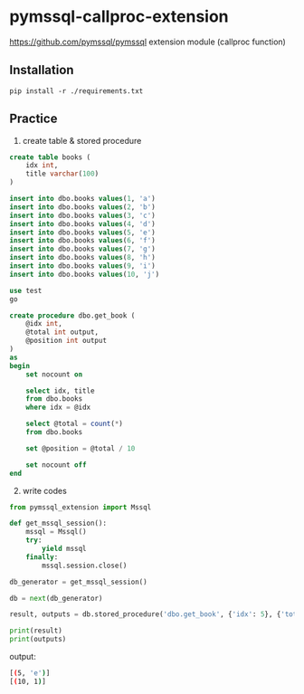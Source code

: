 # pymssql-callproc-extension
https://github.com/pymssql/pymssql extension module (callproc function)

## Installation

`pip install -r ./requirements.txt`

## Practice

1. create table & stored procedure

```sql
create table books (
	idx int,
	title varchar(100)
)

insert into dbo.books values(1, 'a')
insert into dbo.books values(2, 'b')
insert into dbo.books values(3, 'c')
insert into dbo.books values(4, 'd')
insert into dbo.books values(5, 'e')
insert into dbo.books values(6, 'f')
insert into dbo.books values(7, 'g')
insert into dbo.books values(8, 'h')
insert into dbo.books values(9, 'i')
insert into dbo.books values(10, 'j')
```

```sql
use test
go

create procedure dbo.get_book (
	@idx int,
	@total int output,
	@position int output
)
as
begin
	set nocount on

	select idx, title
	from dbo.books
	where idx = @idx

	select @total = count(*)
	from dbo.books

	set @position = @total / 10

	set nocount off
end
```

2. write codes

```python
from pymssql_extension import Mssql

def get_mssql_session():
    mssql = Mssql()
    try:
        yield mssql
    finally:
        mssql.session.close()

db_generator = get_mssql_session()

db = next(db_generator)

result, outputs = db.stored_procedure('dbo.get_book', {'idx': 5}, {'total': 0, 'position': 0})

print(result)
print(outputs)
```

output:
```sh
[(5, 'e')]
[(10, 1)]
```